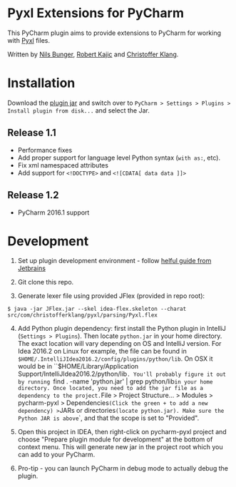 Pyxl Extensions for PyCharm
===========================

This PyCharm plugin aims to provide extensions to PyCharm for working with [Pyxl](https://github.com/dropbox/pyxl) files.

Written by [Nils Bunger](https://github.com/nilsbunger), [Robert Kajic](https://github.com/kajic) and [Christoffer Klang](https://github.com/christoffer).

Installation
============

Download the [plugin jar](/pycharm-pyxl.jar?raw=true) and switch over to `PyCharm > Settings > Plugins > Install plugin from disk...` and select the Jar.

## Release 1.1
- Performance fixes
- Add proper support for language level Python syntax (`with as:`, etc).
- Fix xml namespaced attributes
- Add support for `<!DOCTYPE>` and `<![CDATA[ data data ]]>`

## Release 1.2
- PyCharm 2016.1 support

Development
===========

1. Set up plugin development environment - follow [helful guide from Jetbrains](http://www.jetbrains.org/intellij/sdk/docs/basics/getting_started/setting_up_environment.html)

2. Git clone this repo.

3. Generate lexer file using provided JFlex (provided in repo root):
```
$ java -jar JFlex.jar --skel idea-flex.skeleton --charat src/com/christofferklang/pyxl/parsing/Pyxl.flex
```

4. Add Python plugin dependency: first install the Python plugin in IntelliJ (`Settings > Plugins`). Then locate `python.jar` in your home directory. The exact location will vary depending on OS and IntelliJ version. For Idea 2016.2 on Linux for example, the file can be found in `$HOME/.IntelliJIdea2016.2/config/plugins/python/lib`. On OSX it would be in ``$HOME/Library/Application Support/IntelliJIdea2016.2/python/lib`. You'll probably figure it out by running `find . -name 'python.jar' | grep python/lib` in your home directory. Once located, you need to add the jar file as a dependency to the project. `File > Project Structure... > Modules > pycharm-pyxl > Dependencies` (Click the green + to add a new dependency) > `JARs or directories` (locate python.jar). Make sure the Python JAR is above `<Module source>`, and that the scope is set to "Provided".

5. Open this project in IDEA, then right-click on pycharm-pyxl project and choose "Prepare plugin module for development"
at the bottom of context menu. This will generate new jar in the project root which you can add to your PyCharm.

6. Pro-tip - you can launch PyCharm in debug mode to actually debug the plugin.